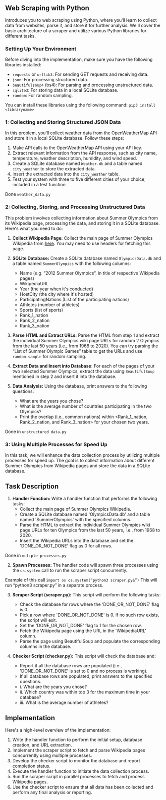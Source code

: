 ## Web Scraping with Python

Introduces you to web scraping using Python, where you'll learn to collect data from websites, parse it, and store it for further analysis. We'll cover the basic architecture of a scraper and utilize various Python libraries for different tasks.

### Setting Up Your Environment

Before diving into the implementation, make sure you have the following libraries installed:

- `requests` or `urllib3`: For sending GET requests and receiving data.
- `json`: For processing structured data.
- `beautifulsoup4` (bs4): For parsing and processing unstructured data.
- `sqlite3`: For storing data in a local SQLite database.
- `random`: For random sampling.

You can install these libraries using the following command: `pip3 install <libraryname>`

### 1: Collecting and Storing Structured JSON Data

In this problem, you'll collect weather data from the OpenWeatherMap API and store it in a local SQLite database. Follow these steps:
1. Make API calls to the OpenWeatherMap API using your API key.
2. Extract relevant information from the API response, such as city name, temperature, weather description, humidity, and wind speed.
3. Create a SQLite database named `Weather.db` and a table named `city_weather` to store the extracted data.
4. Insert the extracted data into the `city_weather` table.
5. Test your system with three to five different cities of your choice, included in a test function

Done `weather_data.py`

### 2: Collecting, Storing, and Processing Unstructured Data

This problem involves collecting information about Summer Olympics from its Wikipedia page, processing the data, and storing it in a SQLite database. Here's what you need to do:
1. **Collect Wikipedia Page:** Collect the main page of Summer Olympics Wikipedia from [here](https://en.wikipedia.org/wiki/Summer_Olympic_Games). You may need to use headers for fetching this page.

2. **SQLite Database:** Create a SQLite database named `OlympicsData.db` and a table named `SummerOlympics` with the following columns:
   - Name (e.g. “2012 Summer Olympics”, in title of respective Wikipedia pages)
   - WikipediaURL
   - Year (the year when it's conducted)
   - HostCity (the city where it's hosted)
   - ParticipatingNations (List of the participating nations)
   - Athletes (number of athletes)
   - Sports (list of sports)
   - Rank_1_nation
   - Rank_2_nation
   - Rank_3_nation

3. **Parse HTML and Extract URLs:** Parse the HTML from step 1 and extract the individual Summer Olympics wiki page URLs for random 2 Olympics from the last 50 years (i.e., from 1968 to 2020). You can try parsing the “List of Summer Olympic Games” table to get the URLs and use `random.sample` for random sampling.

4. **Extract Data and Insert into Database:** For each of the pages of your two selected Summer Olympics, extract the data using `BeautifulSoup` mentioned in step 2 and insert it into the database.

5. **Data Analysis:** Using the database, print answers to the following questions:
   - What are the years you chose?
   - What is the average number of countries participating in the two Olympics?
   - Print the overlap (i.e., common nations) within <Rank_1_nation, Rank_2_nation, and Rank_3_nation> for your chosen two years.

Done in `unstructured data.py`

### 3: Using Multiple Processes for Speed Up

In this task, we will enhance the data collection process by utilizing multiple processes for speed up. The goal is to collect information about different Summer Olympics from Wikipedia pages and store the data in a SQLite database.

## Task Description

1. **Handler Function:** Write a handler function that performs the following tasks:
   - Collect the main page of Summer Olympics Wikipedia.
   - Create a SQLite database named 'OlympicsData.db' and a table named 'SummerOlympics' with the specified columns.
   - Parse the HTML to extract the individual Summer Olympics wiki page URLs for ten Olympics from the last 50 years, i.e., from 1968 to 2020.
   - Insert the Wikipedia URLs into the database and set the 'DONE_OR_NOT_DONE' flag as 0 for all rows.

Done in `muliple processes.py`

2. **Spawn Processes:** The handler code will spawn three processes using the `os.system` call to run the scraper script concurrently.

Example of this call
`import os
os.system(“python3 scraper.py&”)`
This will run “python3 scraper.py” in a separate process.

3. **Scraper Script (scraper.py):** This script will perform the following tasks:
   - Check the database for rows where the 'DONE_OR_NOT_DONE' flag is 0.
   - Pick a row where 'DONE_OR_NOT_DONE' is 0. If no such row exists, the script will exit.
   - Set the 'DONE_OR_NOT_DONE' flag to 1 for the chosen row.
   - Fetch the Wikipedia page using the URL in the 'WikipediaURL' column.
   - Parse the page using BeautifulSoup and populate the corresponding columns in the database.

4. **Checker Script (checker.py):** This script will check the database and:
   - Report if all the database rows are populated (i.e., 'DONE_OR_NOT_DONE' is set to 0 and no process is working).
   - If all database rows are populated, print answers to the specified questions.
   -   i. What are the years you chose?
   -   ii. Which country was within top 3 for the maximum time in your database?
   -   iii. What is the average number of athletes?

## Implementation

Here's a high-level overview of the implementation:

1. Write the handler function to perform the initial setup, database creation, and URL extraction.
2. Implement the scraper script to fetch and parse Wikipedia pages concurrently using multiple processes.
3. Develop the checker script to monitor the database and report completion status.
4. Execute the handler function to initiate the data collection process.
5. Run the scraper script in parallel processes to fetch and process Wikipedia pages.
6. Use the checker script to ensure that all data has been collected and perform any final analysis or reporting.


